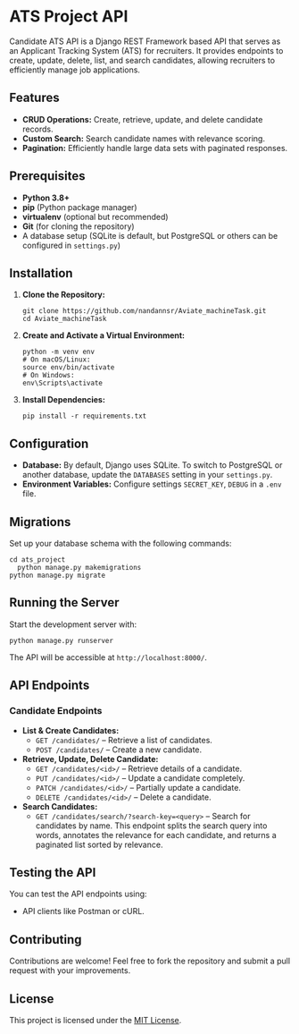 <!DOCTYPE html>
<html lang="en">
<head>
</head>
<body>
  <h1> ATS Project API</h1>
  <p>
    Candidate ATS API is a Django REST Framework based API that serves as an Applicant Tracking System (ATS) for recruiters.
    It provides endpoints to create, update, delete, list, and search candidates, allowing recruiters to efficiently manage job applications.
  </p>

  <h2>Features</h2>
  <ul>
    <li><strong>CRUD Operations:</strong> Create, retrieve, update, and delete candidate records.</li>
    <li><strong>Custom Search:</strong> Search candidate names with relevance scoring.</li>
    <li><strong>Pagination:</strong> Efficiently handle large data sets with paginated responses.</li>
  </ul>

  <h2>Prerequisites</h2>
  <ul>
    <li><strong>Python 3.8+</strong></li>
    <li><strong>pip</strong> (Python package manager)</li>
    <li><strong>virtualenv</strong> (optional but recommended)</li>
    <li><strong>Git</strong> (for cloning the repository)</li>
    <li>A database setup (SQLite is default, but PostgreSQL or others can be configured in <code>settings.py</code>)</li>
  </ul>

  <h2>Installation</h2>
  <ol>
    <li>
      <strong>Clone the Repository:</strong>
      <pre><code>git clone https://github.com/nandannsr/Aviate_machineTask.git
cd Aviate_machineTask</code></pre>
    </li>
    <li>
      <strong>Create and Activate a Virtual Environment:</strong>
      <pre><code>python -m venv env
# On macOS/Linux:
source env/bin/activate
# On Windows:
env\Scripts\activate</code></pre>
    </li>
    <li>
      <strong>Install Dependencies:</strong>
      <pre><code>pip install -r requirements.txt</code></pre>
    </li>
  </ol>

  <h2>Configuration</h2>
  <ul>
    <li>
      <strong>Database:</strong> By default, Django uses SQLite. To switch to PostgreSQL or another database, update the <code>DATABASES</code> setting in your <code>settings.py</code>.
    </li>
    <li>
      <strong>Environment Variables:</strong> Configure settings <code>SECRET_KEY</code>, <code>DEBUG</code> in a <code>.env</code> file.
    </li>
  </ul>

  <h2>Migrations</h2>
  <p>Set up your database schema with the following commands:</p>
  <pre><code>cd ats_project
  python manage.py makemigrations
python manage.py migrate</code></pre>

  <h2>Running the Server</h2>
  <p>Start the development server with:</p>
  <pre><code>python manage.py runserver</code></pre>
  <p>The API will be accessible at <code>http://localhost:8000/</code>.</p>

  <h2>API Endpoints</h2>
  <h3>Candidate Endpoints</h3>
  <ul>
    <li>
      <strong>List & Create Candidates:</strong>
      <ul>
        <li><code>GET /candidates/</code> – Retrieve a list of candidates.</li>
        <li><code>POST /candidates/</code> – Create a new candidate.</li>
      </ul>
    </li>
    <li>
      <strong>Retrieve, Update, Delete Candidate:</strong>
      <ul>
        <li><code>GET /candidates/&lt;id&gt;/</code> – Retrieve details of a candidate.</li>
        <li><code>PUT /candidates/&lt;id&gt;/</code> – Update a candidate completely.</li>
        <li><code>PATCH /candidates/&lt;id&gt;/</code> – Partially update a candidate.</li>
        <li><code>DELETE /candidates/&lt;id&gt;/</code> – Delete a candidate.</li>
      </ul>
    </li>
    <li>
      <strong>Search Candidates:</strong>
      <ul>
        <li>
          <code>GET /candidates/search/?search-key=&lt;query&gt;</code> – Search for candidates by name.
          This endpoint splits the search query into words, annotates the relevance for each candidate, and returns a paginated list sorted by relevance.
        </li>
      </ul>
    </li>
  </ul>

  <h2>Testing the API</h2>
  <p>You can test the API endpoints using:</p>
  <ul>
    <li>API clients like Postman or cURL.</li>
  </ul>

  <h2>Contributing</h2>
  <p>
    Contributions are welcome! Feel free to fork the repository and submit a pull request with your improvements.
  </p>

  <h2>License</h2>
  <p>
    This project is licensed under the <a href="LICENSE">MIT License</a>.
  </p>
</body>
</html>
